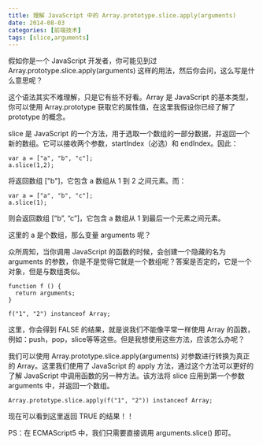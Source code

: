```yaml
---
title: 理解 JavaScript 中的 Array.prototype.slice.apply(arguments)
date: 2014-08-03
categories: [前端技术]
tags: [slice,arguments]
---
```


假如你是一个 JavaScript 开发者，你可能见到过 Array.prototype.slice.apply(arguments) 这样的用法，然后你会问，这么写是什么意思呢？

这个语法其实不难理解，只是它有些不好看。Array 是 JavaScript 的基本类型，你可以使用 Array.prototype 获取它的属性值，在这里我假设你已经了解了 prototype 的概念。

slice 是 JavaScript 的一个方法，用于选取一个数组的一部分数据，并返回一个新的数组。它可以接收两个参数，startIndex（必选）和 endIndex。因此：

```
var a = ["a", "b", "c"];
a.slice(1,2);
```

将返回数组 ["b"]，它包含 a 数组从 1 到 2 之间元素。而：

```
var a = ["a", "b", "c"];
a.slice(1);
```

则会返回数组 [“b”, “c”]，它包含 a 数组从 1 到最后一个元素之间元素。

这里的 a 是个数组，那么变量 arguments 呢？

众所周知，当你调用 JavaScript 的函数的时候，会创建一个隐藏的名为 arguments 的参数，你是不是觉得它就是一个数组呢？答案是否定的，它是一个对象，但是与数组类似。

```
function f () {
  return arguments;
}

f("1", "2") instanceof Array;
```

这里，你会得到 FALSE 的结果，就是说我们不能像平常一样使用 Array 的函数，例如：push，pop，slice等等这些。但是我想使用这些方法，应该怎么办呢？

我们可以使用 Array.prototype.slice.apply(arguments) 对参数进行转换为真正的 Array。这里我们使用了 JavaScript 的 apply 方法，通过这个方法可以更好的了解 JavaScript 中调用函数的另一种方法。该方法将 slice 应用到第一个参数 arguments 中，并返回一个数组。

```
Array.prototype.slice.apply(f("1", "2")) instanceof Array;
```

现在可以看到这里返回 TRUE 的结果！！

PS：在 ECMAScript5 中，我们只需要直接调用 arguments.slice() 即可。
